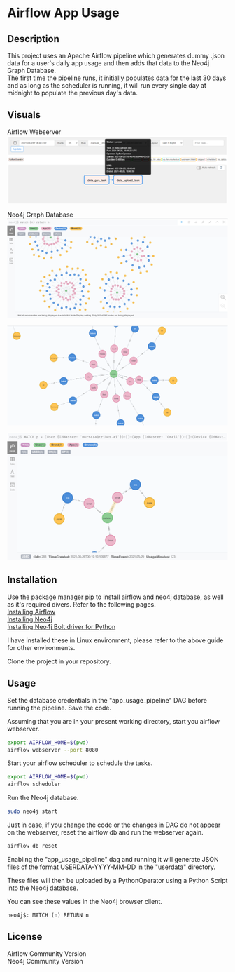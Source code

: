 # Airflow App Usage

## Description
This project uses an Apache Airflow pipeline which generates dummy .json data for a user's daily app usage and then adds that data to the Neo4j Graph Database.  
The first time the pipeline runs, it initially populates data for the last 30 days and as long as the scheduler is running, it will run every single day at midnight to populate the previous day's data.  

## Visuals

Airflow Webserver  
![Image1](https://github.com/Murtaza-Ali-2990/Airflow_App_Usage/blob/master/assets/Screenshot%202021-06-26%20002008.png?raw=true)  

Neo4j Graph Database
![Image2](https://github.com/Murtaza-Ali-2990/Airflow_App_Usage/blob/master/assets/Screenshot%202021-06-26%20002530.png?raw=true)  

![Image3](https://github.com/Murtaza-Ali-2990/Airflow_App_Usage/blob/master/assets/Screenshot%202021-06-26%20002635.png?raw=true)  

![Image4](https://github.com/Murtaza-Ali-2990/Airflow_App_Usage/blob/master/assets/Screenshot%202021-06-26%20003731.png?raw=true)  

## Installation

Use the package manager [pip](https://pip.pypa.io/en/stable/) to install airflow and neo4j database, as well as it's required divers. Refer to the following pages.  
[Installing Airflow](https://airflow.apache.org/docs/apache-airflow/stable/start/local.html)  
[Installing Neo4j](https://debian.neo4j.com/?_ga=2.168396577.1483818822.1624525958-1761798042.1624367063)  
[Installing Neo4j Bolt driver for Python](https://pypi.org/project/neo4j/4.3.1/)  


I have installed these in Linux environment, please refer to the above guide for other environments.  

Clone the project in your repository.  

## Usage

Set the database credentials in the "app_usage_pipeline" DAG before running the pipeline. Save the code.

Assuming that you are in your present working directory, start you airflow webserver.    

```bash
export AIRFLOW_HOME=$(pwd)
airflow webserver --port 8080
```
Start your airflow scheduler to schedule the tasks.  

```bash
export AIRFLOW_HOME=$(pwd)
airflow scheduler
```
Run the Neo4j database.
```bash
sudo neo4j start
```
Just in case, if you change the code or the changes in DAG do not appear on the webserver, reset the airflow db and run the webserver again.

```bash
airflow db reset
```

Enabling the "app_usage_pipeline" dag and running it will generate JSON files of the format USERDATA-YYYY-MM-DD in the "userdata" directory.  

These files will then be uploaded by a PythonOperator using a Python Script into the Neo4j database.  

You can see these values in the Neo4j browser client.
```console
neo4j$: MATCH (n) RETURN n
```

## License
Airflow Community Version  
Neo4j Community Version  